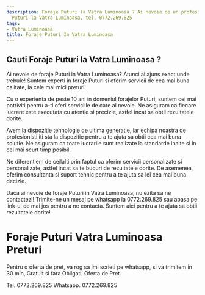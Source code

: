 ```yaml
---
description: Foraje Puturi la Vatra Luminoasa ? Ai nevoie de un profesionist in Foraje
  Puturi la Vatra Luminoasa. tel. 0772.269.825
tags:
- Vatra Luminoasa
title: Foraje Puturi In Vatra Luminoasa
---
```



## Cauti Foraje Puturi la Vatra Luminoasa ?

Ai nevoie de foraje Puturi in Vatra Luminoasa? Atunci ai ajuns exact unde trebuie! Suntem experti in foraje Puturi si oferim servicii de cea mai buna calitate, la cele mai mici preturi.

Cu o experienta de peste 10 ani in domeniul forajelor Puturi, suntem cei mai potriviti pentru a-ti oferi serviciile de care ai nevoie. Ne asiguram ca fiecare lucrare este executata cu atentie si precizie, astfel incat sa obtii rezultatele dorite.

Avem la dispozitie tehnologie de ultima generatie, iar echipa noastra de profesionisti iti sta la dispozitie pentru a te ajuta sa obtii cea mai buna solutie. Ne asiguram ca toate lucrarile sunt realizate la standarde inalte si in cel mai scurt timp posibil.

Ne diferentiem de ceilalti prin faptul ca oferim servicii personalizate si personalizate, astfel incat sa te bucuri de rezultatele dorite. De asemenea, oferim consultanta si suport tehnic pentru a te ajuta sa iei cea mai buna decizie.

Daca ai nevoie de foraje Puturi in Vatra Luminoasa, nu ezita sa ne contactezi! Trimite-ne un mesaj pe whatsapp la 0772.269.825 sau apasa pe link-ul de mai jos pentru a ne contacta. Suntem aici pentru a te ajuta sa obtii rezultatele dorite!

# Foraje Puturi Vatra Luminoasa Preturi
Pentru o oferta de pret, va rog sa imi scrieti pe whatsapp, si va trimitem in 30 min, Gratuit si fara Obligatii Oferta de Pret.

Tel. 0772.269.825
Whatsapp. 0772.269.825